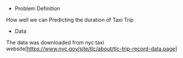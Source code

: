 * Problem Definition

How well we can Predicting the duration of Taxi Trip

* Data

The data was downloaded from nyc taxi website[https://www.nyc.gov/site/tlc/about/tlc-trip-record-data.page]

